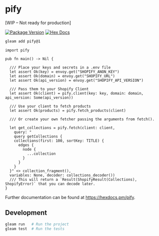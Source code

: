 # pify

[WIP – Not ready for production]

[![Package Version](https://img.shields.io/hexpm/v/pify)](https://hex.pm/packages/pify)
[![Hex Docs](https://img.shields.io/badge/hex-docs-ffaff3)](https://hexdocs.pm/pify/)

```sh
gleam add pify@1
```
```gleam
import pify

pub fn main() -> Nil {

  /// Place your keys and secrets in a .env file
  let assert Ok(key) = envoy.get("SHOPIFY_ANON_KEY")
  let assert Ok(domain) = envoy.get("SHOPIFY_URL")
  let assert Ok(api_version) = envoy.get("SHOPIFY_API_VERSION")

  /// Pass them to your Shopify Client
  let assert Ok(client) = pify.client(key: key, domain: domain, api_version: Some(api_version))

  /// Use your client to fetch products
  let assert Ok(products) = pify.fetch_products(client)

  /// Or create your own fetcher passing the arguments from fetch().

  let get_collections = pify.fetch(client: client,
    query: "
    query getCollections {
    collections(first: 100, sortKey: TITLE) {
      edges {
        node {
          ...collection
        }
      }
    }
  }" <> collection_fragment(),
  variables: None, decoder: collections_decoder())
  /// This will return a `Result(ShopifyResult(Collections), ShopifyError)` that you can decode later.
}
```

Further documentation can be found at <https://hexdocs.pm/pify>.

## Development

```sh
gleam run   # Run the project
gleam test  # Run the tests
```
